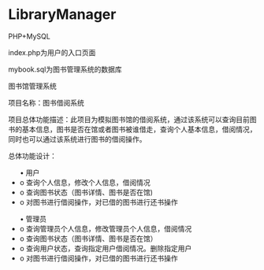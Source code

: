 # LibraryManager
<p>PHP+MySQL</p>
<p>index.php为用户的入口页面</p>
<p>mybook.sql为图书管理系统的数据库</p>
<p>图书馆管理系统</p>
<p>项目名称：图书借阅系统</p>
<p>项目总体功能描述：此项目为模拟图书馆的借阅系统，通过该系统可以查询目前图书的基本信息，图书是否在馆或者图书被谁借走，查询个人基本信息，借阅情况，同时也可以通过该系统进行图书的借阅操作。</p>
<p>总体功能设计：</p>
<ul>•	用户
<li>o	查询个人信息，修改个人信息，借阅情况</li>
<li>o	查询图书状态（图书详情、图书是否在馆)</li>
<li>o	对图书进行借阅操作，对已借的图书进行还书操作</li>
</ul>
<ul>•	管理员
<li>o	查询管理员个人信息，修改管理员个人信息，借阅情况</li>
<li>o	查询图书状态（图书详情、图书是否在馆）</li>
<li>o	查询用户状态，查询指定用户借阅情况。删除指定用户</li>
<li>o	对图书进行借阅操作，对已借的图书进行还书操作</li>
</ul>
